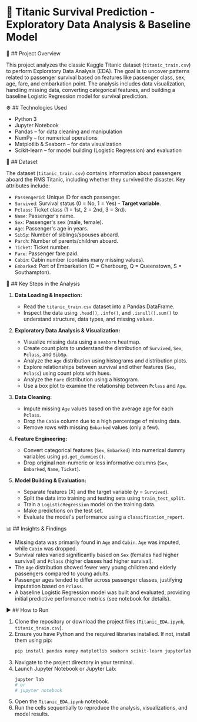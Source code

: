 # 🚢 Titanic Survival Prediction - Exploratory Data Analysis & Baseline Model

📌 ## Project Overview

This project analyzes the classic Kaggle Titanic dataset (`titanic_train.csv`) to perform Exploratory Data Analysis (EDA). The goal is to uncover patterns related to passenger survival based on features like passenger class, sex, age, fare, and embarkation point. The analysis includes data visualization, handling missing data, converting categorical features, and building a baseline Logistic Regression model for survival prediction.

⚙️ ## Technologies Used

* Python 3
* Jupyter Notebook
* Pandas – for data cleaning and manipulation
* NumPy – for numerical operations
* Matplotlib & Seaborn – for data visualization
* Scikit-learn – for model building (Logistic Regression) and evaluation

📂 ## Dataset

The dataset (`titanic_train.csv`) contains information about passengers aboard the RMS Titanic, including whether they survived the disaster. Key attributes include:

* `PassengerId`: Unique ID for each passenger.
* `Survived`: Survival status (0 = No, 1 = Yes) - **Target variable**.
* `Pclass`: Ticket class (1 = 1st, 2 = 2nd, 3 = 3rd).
* `Name`: Passenger's name.
* `Sex`: Passenger's sex (male, female).
* `Age`: Passenger's age in years.
* `SibSp`: Number of siblings/spouses aboard.
* `Parch`: Number of parents/children aboard.
* `Ticket`: Ticket number.
* `Fare`: Passenger fare paid.
* `Cabin`: Cabin number (contains many missing values).
* `Embarked`: Port of Embarkation (C = Cherbourg, Q = Queenstown, S = Southampton).

🔑 ## Key Steps in the Analysis

1.  **Data Loading & Inspection:**
    * Read the `titanic_train.csv` dataset into a Pandas DataFrame.
    * Inspect the data using `.head()`, `.info()`, and `.isnull().sum()` to understand structure, data types, and missing values.

2.  **Exploratory Data Analysis & Visualization:**
    * Visualize missing data using a `seaborn` heatmap.
    * Create count plots to understand the distribution of `Survived`, `Sex`, `Pclass`, and `SibSp`.
    * Analyze the `Age` distribution using histograms and distribution plots.
    * Explore relationships between survival and other features (`Sex`, `Pclass`) using count plots with hues.
    * Analyze the `Fare` distribution using a histogram.
    * Use a box plot to examine the relationship between `Pclass` and `Age`.

3.  **Data Cleaning:**
    * Impute missing `Age` values based on the average age for each `Pclass`.
    * Drop the `Cabin` column due to a high percentage of missing data.
    * Remove rows with missing `Embarked` values (only a few).

4.  **Feature Engineering:**
    * Convert categorical features (`Sex`, `Embarked`) into numerical dummy variables using `pd.get_dummies()`.
    * Drop original non-numeric or less informative columns (`Sex`, `Embarked`, `Name`, `Ticket`).

5.  **Model Building & Evaluation:**
    * Separate features (X) and the target variable (y = `Survived`).
    * Split the data into training and testing sets using `train_test_split`.
    * Train a `LogisticRegression` model on the training data.
    * Make predictions on the test set.
    * Evaluate the model's performance using a `classification_report`.

📊 ## Insights & Findings

* Missing data was primarily found in `Age` and `Cabin`. `Age` was imputed, while `Cabin` was dropped.
* Survival rates varied significantly based on `Sex` (females had higher survival) and `Pclass` (higher classes had higher survival).
* The `Age` distribution showed fewer very young children and elderly passengers compared to young adults.
* Passenger ages tended to differ across passenger classes, justifying imputation based on `Pclass`.
* A baseline Logistic Regression model was built and evaluated, providing initial predictive performance metrics (see notebook for details).

▶️ ## How to Run

1.  Clone the repository or download the project files (`Titanic_EDA.ipynb`, `titanic_train.csv`).
2.  Ensure you have Python and the required libraries installed. If not, install them using pip:
    ```sh
    pip install pandas numpy matplotlib seaborn scikit-learn jupyterlab
    ```
3.  Navigate to the project directory in your terminal.
4.  Launch Jupyter Notebook or Jupyter Lab:
    ```sh
    jupyter lab
    # or
    # jupyter notebook
    ```
5.  Open the `Titanic_EDA.ipynb` notebook.
6.  Run the cells sequentially to reproduce the analysis, visualizations, and model results.
